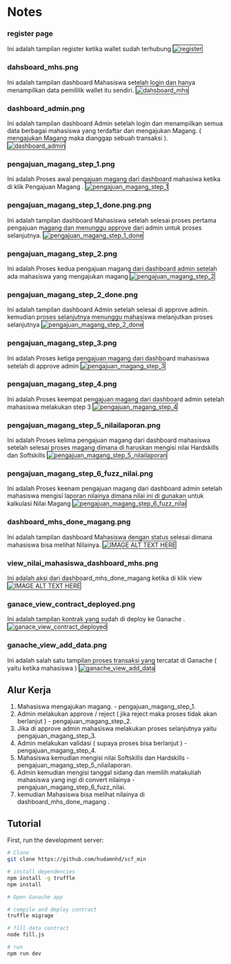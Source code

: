 # Notes

### register page
Ini adalah tampilan register ketika wallet sudah terhubung
<img src="screenshoot/register.png" alt="register" width="auto" height="auto" border="1">

### dahsboard_mhs.png
Ini adalah tampilan dashboard Mahasiswa setelah login dan hanya menampilkan data pemililik wallet itu sendiri.
<img src="screenshoot/dahsboard_mhs.png" alt="dahsboard_mhs" width="auto" height="auto" border="1">

### dashboard_admin.png
Ini adalah tampilan dashboard Admin setelah login dan menampilkan semua data berbagai mahasiswa yang terdaftar dan mengajukan Magang.
(  mengajukan Magang maka dianggap sebuah transaksi  ).
<img src="screenshoot/dashboard_admin.png" alt="dashboard_admin" width="auto" height="auto" border="1">
### pengajuan_magang_step_1.png
Ini adalah Proses awal pengajuan magang dari dashboard mahasiwa ketika di klik Pengajuan Magang .
<img src="screenshoot/pengajuan_magang_step_1.png" alt="pengajuan_magang_step_1" width="auto" height="auto" border="1">

### pengajuan_magang_step_1_done.png.png
Ini adalah tampilan dashboard Mahasiswa setelah selesai proses pertama pengajuan magang dan
menunggu approve dari admin untuk proses selanjutnya.
<img src="screenshoot/pengajuan_magang_step_1_done.png.png" alt="pengajuan_magang_step_1_done" width="auto" height="auto" border="1">

### pengajuan_magang_step_2.png
Ini adalah Proses kedua pengajuan magang dari dashboard admin setelah ada mahasiswa yang mengajukan
magang
<img src="screenshoot/pengajuan_magang_step_2.png" alt="pengajuan_magang_step_2" width="auto" height="auto" border="1">

### pengajuan_magang_step_2_done.png
Ini adalah tampilan dashboard Admin setelah selesai di approve admin. kemudian proses selanjutnya
menunggu mahasiswa melanjutkan proses selanjutnya
<img src="screenshoot/pengajuan_magang_step_2_done.png" alt="pengajuan_magang_step_2_done" width="auto" height="auto" border="1">

### pengajuan_magang_step_3.png
Ini adalah Proses ketiga pengajuan magang dari dashboard mahasiswa setelah di approve admin
<img src="screenshoot/pengajuan_magang_step_3.png" alt="pengajuan_magang_step_3" width="auto" height="auto" border="1">

### pengajuan_magang_step_4.png
Ini adalah Proses keempat pengajuan magang dari dashboard admin setelah  mahasiswa melakukan step 3
<img src="screenshoot/pengajuan_magang_step_4.png" alt="pengajuan_magang_step_4" width="auto" height="auto" border="1">

### pengajuan_magang_step_5_nilailaporan.png
Ini adalah Proses kelima pengajuan magang dari dashboard mahasiswa setelah selesai proses magang
dimana di haruskan mengisi nilai Hardskills dan Softskills
<img src="screenshoot/pengajuan_magang_step_5_nilailaporan.png" alt="pengajuan_magang_step_5_nilailaporan" width="auto" height="auto" border="1">

### pengajuan_magang_step_6_fuzz_nilai.png
Ini adalah Proses keenam pengajuan magang dari dashboard admin setelah  mahasiswa mengisi laporan
nilainya dimana nilai ini di gunakan untuk kalkulasi Nilai Magang
<img src="screenshoot/pengajuan_magang_step_6_fuzz_nilai.png" alt="pengajuan_magang_step_6_fuzz_nilai" width="auto" height="auto" border="1">

### dashboard_mhs_done_magang.png
Ini adalah tampilan dashboard Mahasiswa dengan status selesai dimana mahasiswa bisa melihat Nilainya.
<img src="screenshoot/dashboard_mhs_done_magang.png" alt="IMAGE ALT TEXT HERE" width="auto" height="auto" border="1">

### view_nilai_mahasiswa_dashboard_mhs.png
Ini adalah aksi dari dashboard_mhs_done_magang ketika di klik view
<img src="screenshoot/view_nilai_mahasiswa_dashboard_mhs.png" alt="IMAGE ALT TEXT HERE" width="auto" height="auto" border="1">

### ganace_view_contract_deployed.png
Ini adalah tampilan kontrak yang sudah di deploy ke Ganache .
<img src="screenshoot/ganace_view_contract_deployed.png" alt="ganace_view_contract_deployed" width="auto" height="auto" border="1">

### ganache_view_add_data.png
Ini adalah salah satu tampilan proses transaksi yang tercatat di Ganache ( yaitu ketika mahasiswa )
<img src="screenshoot/ganache_view_add_data.png" alt="ganache_view_add_data" width="auto" height="auto" border="1">


## Alur Kerja
1. Mahasiswa mengajukan magang. - pengajuan_magang_step_1.
2. Admin melakukan approve / reject ( jika reject maka proses tidak akan berlanjut ) - pengajuan_magang_step_2.
3. Jika di approve admin mahasiswa melakukan proses selanjutnya yaitu pengajuan_magang_step_3.
4. Admin melakukan validasi ( supaya proses bisa berlanjut ) - pengajuan_magang_step_4.
5. Mahasiswa kemudian mengisi nilai Softskills dan Hardskills - pengajuan_magang_step_5_nilailaporan.
6. Admin kemudian mengisi tanggal sidang dan memilih matakuliah mahasiswa yang ingi di convert nilainya - pengajuan_magang_step_6_fuzz_nilai.
7. kemudian Mahasiswa bisa melihat nilainya di dashboard_mhs_done_magang .


## Tutorial 

First, run the development server:

```bash
# Clone 
git clone https://github.com/hudamnhd/scf_min

# install dependencies
npm install -g truffle
npm install

# Open Ganache app 

# compile and deploy contract
truffle migrage

# fill data contract
node fill.js

# run
npm run dev
```
